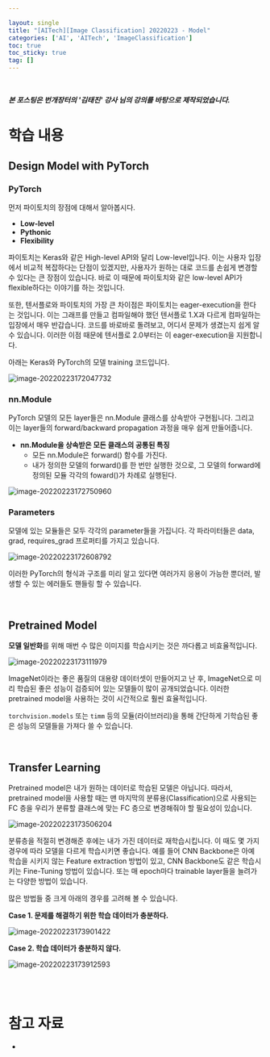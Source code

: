 ```yaml
---

layout: single
title: "[AITech][Image Classification] 20220223 - Model"
categories: ['AI', 'AITech', 'ImageClassification']
toc: true
toc_sticky: true
tag: []
---
```




<br>

**_본 포스팅은 번개장터의 '김태진' 강사 님의 강의를 바탕으로 제작되었습니다._** 

# 학습 내용

## Design Model with PyTorch

### PyTorch

먼저 파이토치의 장점에 대해서 알아봅시다. 

* **Low-level**
* **Pythonic**
* **Flexibility**

파이토치는 Keras와 같은 High-level API와 달리 Low-level입니다. 이는 사용자 입장에서 비교적 복잡하다는 단점이 있겠지만, 사용자가 원하는 대로 코드를 손쉽게 변경할 수 있다는 큰 장점이 있습니다. 바로 이 때문에 파이토치와 같은 low-level API가 flexible하다는 이야기를 하는 것입니다. 

또한, 텐서플로와 파이토치의 가장 큰 차이점은 파이토치는 eager-execution을 한다는 것입니다. 이는 그래프를 만들고 컴파일해야 했던 텐서플로 1.X과 다르게 컴파일하는 입장에서 매우 반갑습니다. 코드를 바로바로 돌려보고, 어디서 문제가 생겼는지 쉽게 알 수 있습니다. 이러한 이점 때문에 텐서플로 2.0부터는 이 eager-execution을 지원합니다. 

아래는 Keras와 PyTorch의 모델 training 코드입니다. 

![image-20220223172047732](https://user-images.githubusercontent.com/70505378/155285599-e4a01985-3303-4634-8875-671484bb7999.png)

### nn.Module

PyTorch 모델의 모든 layer들은 nn.Module 클래스를 상속받아 구현됩니다. 그리고 이는 layer들의 forward/backward propagation 과정을 매우 쉽게 만들어줍니다. 

* **nn.Module을 상속받은 모든 클래스의 공통된 특징**
  * 모든 nn.Module은 forward() 함수를 가진다. 
  * 내가 정의한 모델의 forward()를 한 번만 실행한 것으로, 그 모델의 forward에 정의된 모듈 각각의 foward()가 차례로 실행된다. 

![image-20220223172750960](https://user-images.githubusercontent.com/70505378/155285604-712e928f-f9a3-4aa0-bf8c-676ae3dd314d.png)

### Parameters

모델에 있는 모듈들은 모두 각각의 parameter들을 가집니다. 각 파라미터들은 data, grad, requires_grad 프로퍼티를 가지고 있습니다. 

![image-20220223172608792](https://user-images.githubusercontent.com/70505378/155285603-dfd2ff2d-20aa-4568-8ede-449980e85ee8.png)

이러한 PyTorch의 형식과 구조를 미리 알고 있다면 여러가지 응용이 가능한 뿐더러, 발생할 수 있는 에러들도 핸들링 할 수 있습니다. 

<br>

## Pretrained Model

**모델 일반화**를 위해 매번 수 많은 이미지를 학습시키는 것은 까다롭고 비효율적입니다. 

![image-20220223173111979](https://user-images.githubusercontent.com/70505378/155285608-ee141e84-a8ce-4cdc-98b5-50ce3a406fe0.png)

ImageNet이라는 좋은 품질의 대용량 데이터셋이 만들어지고 난 후, ImageNet으로 미리 학습된 좋은 성능이 검증되어 있는 모델들이 많이 공개되었습니다. 이러한 pretrained model을 사용하는 것이 시간적으로 훨씬 효율적입니다. 

`torchvision.models` 또는 `timm` 등의 모듈(라이브러리)을 통해 간단하게 기학습된 좋은 성능의 모델들을 가져다 쓸 수 있습니다. 







<br>

## Transfer Learning

Pretrained model은 내가 원하는 데이터로 학습된 모델은 아닙니다. 따라서, pretrained model을 사용할 때는 맨 마지막의 분류용(Classification)으로 사용되는 FC 층을 우리가 분류할 클래스에 맞는 FC 층으로 변경해줘야 할 필요성이 있습니다. 

![image-20220223173506204](https://user-images.githubusercontent.com/70505378/155285612-16710139-c141-4fed-a891-0e967199815b.png)

분류층을 적절히 변경해준 후에는 내가 가진 데이터로 재학습시킵니다. 이 때도 몇 가지 경우에 따라 모델을 다르게 학습시키면 좋습니다. 예를 들어 CNN Backbone은 아예 학습을 시키지 않는 Feature extraction 방법이 있고, CNN Backbone도 같은 학습시키는 Fine-Tuning 방법이 있습니다. 또는 매 epoch마다 trainable layer들을 늘려가는 다양한 방법이 있습니다. 

많은 방법들 중 크게 아래의 경우를 고려해 볼 수 있습니다. 

**Case 1. 문제를 해결하기 위한 학습 데이터가 충분하다.**

![image-20220223173901422](https://user-images.githubusercontent.com/70505378/155285614-eb98e48f-e08d-4abf-a479-7f22b787f144.png)



**Case 2. 학습 데이터가 충분하지 않다.**

![image-20220223173912593](https://user-images.githubusercontent.com/70505378/155285595-986dc563-023f-4712-adcd-7d529dcc3814.png)















<br>

<br>

# 참고 자료

* 





<br>
